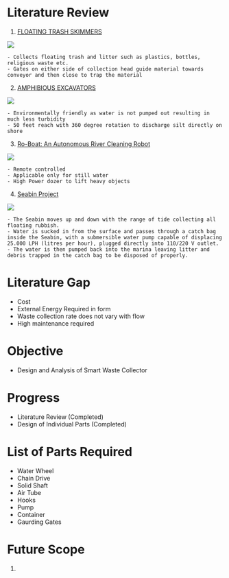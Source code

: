 
# **Literature Review**
  1. [FLOATING TRASH SKIMMERS](https://www.cleantecinfra.com/trash-skimming/)

  ![](https://static1.squarespace.com/static/5846d2c0e6f2e12d64d4ca6d/t/585a7499cd0f681882fc63a2/1482323098617/Ganga+-+Sangam.jpg)

    - Collects floating trash and litter such as plastics, bottles, religious waste etc.
    - Gates on either side of collection head guide material towards conveyor and then close to trap the material

  2. [AMPHIBIOUS EXCAVATORS](https://www.cleantecinfra.com/desilting/)

  ![](https://i.ytimg.com/vi_webp/bpEbv9kxAmY/maxresdefault.webp)

    - Environmentally friendly as water is not pumped out resulting in much less turbidity
    - 50 feet reach with 360 degree rotation to discharge silt directly on shore

  3. [Ro-Boat: An Autonomous River Cleaning Robot](https://youtu.be/j49T4-yNe80)

  ![](http://img.youtube.com/vi/j49T4-yNe80/sddefault.jpg)

    - Remote controlled
    - Applicable only for still water
    - High Power dozer to lift heavy objects


  4. [Seabin Project](http://seabinproject.com/the-product/)

   ![](http://seabinproject.com/wp-content/uploads/Seabin_Project_V5_hybrid_in_action_bottle_380x272-295x220.png)

    - The Seabin moves up and down with the range of tide collecting all floating rubbish.
    - Water is sucked in from the surface and passes through a catch bag inside the Seabin, with a submersible water pump capable of displacing 25.000 LPH (litres per hour), plugged directly into 110/220 V outlet.
    - The water is then pumped back into the marina leaving litter and debris trapped in the catch bag to be disposed of properly.

# **Literature Gap**

  - Cost
  - External Energy Required in form
  - Waste collection rate does not vary with flow
  - High maintenance required

# **Objective**

  - Design and Analysis of Smart Waste Collector

# **Progress**
  - Literature Review (Completed)
  - Design of Individual Parts (Completed)


# **List of Parts Required**
  - Water Wheel
  - Chain Drive
  - Solid Shaft
  - Air Tube
  - Hooks
  - Pump
  - Container
  - Gaurding Gates

# **Future Scope**
  1.
